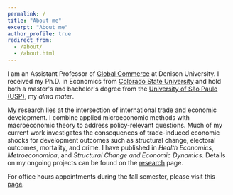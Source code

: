 ```yaml
---
permalink: /
title: "About me"
excerpt: "About me"
author_profile: true
redirect_from: 
  - /about/
  - /about.html
---
```


<!-- Google tag (gtag.js) -->
<script async src="https://www.googletagmanager.com/gtag/js?id=G-ETZN97YVKW"></script>
<script>
  window.dataLayer = window.dataLayer || [];
  function gtag(){dataLayer.push(arguments);}
  gtag('js', new Date());

  gtag('config', 'G-ETZN97YVKW');
</script>
<script>google-site-verification=bKEzMH2xFq-SywbK9y8bpG7WNI66nh2GeDoxAJ80Oho</script>

I am an Assistant Professor of [Global Commerce](https://denison.edu/academics/global-commerce) at Denison University. I received my Ph.D. in Economics from [Colorado State University](https://economics.colostate.edu/) and hold both a master's and bachelor's degree from the [University of São Paulo (USP)](https://www.fea.usp.br/economia), my *alma mater*.  

My research lies at the intersection of international trade and economic development. I combine applied microeconomic methods with macroeconomic theory to address policy-relevant questions. Much of my current work investigates the consequences of trade-induced economic shocks for development outcomes such as structural change, electoral outcomes, mortality, and crime. I have published in *Health Economics*, *Metroeconomica*, and *Structural Change and Economic Dynamics*. Details on my ongoing projects can be found on the [research](research) page.  

For office hours appointments during the fall semester, please visit this [page](https://cal.com/vcicero).  
